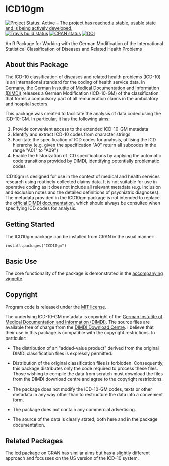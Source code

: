 # ICD10gm

[![Project Status: Active – The project has reached a stable, usable state and is being actively developed.](https://www.repostatus.org/badges/latest/active.svg)](https://www.repostatus.org/#active) [![Travis build status](https://travis-ci.org/edonnachie/ICD10gm.svg?branch=master)](https://travis-ci.org/edonnachie/ICD10gm) [![CRAN status](https://www.r-pkg.org/badges/version/ICD10gm)](https://cran.r-project.org/package=ICD10gm)  [![DOI](https://zenodo.org/badge/52161087.svg)](https://zenodo.org/badge/latestdoi/52161087)



An R Package for Working with the German Modification of the International Statistical Classification of Diseases and Related Health Problems

## About this Package

The ICD-10 classification of diseases and related health problems (ICD-10) is an international standard for the coding of health service data. In Germany, the [German Instutite of Medical Documentation and Information (DIMDI)](https://www.dimdi.de) releases a German Modification (ICD-10-GM) of the classification that forms a compulsory part of all remuneration claims in the ambulatory and hospital sectors.

This package was created to facilitate the analysis of data coded using the ICD-10-GM. In particular, it has the following aims:

1. Provide convenient access to the extended ICD-10-GM metadata
2. Identify and extract ICD-10 codes from character strings
3. Facilitate the specification of ICD codes for analysis, utilising the ICD hierarchy (e.g. given the specification "A0" return all subcodes in the range "A01" to "A09")
3. Enable the historization of ICD specifications by applying the automatic code transitions provided by DIMDI, identifying potentially problematic codes

ICD10gm is designed for use in the context of medical and health services research using routinely collected claims data. It is not suitable for use in operative coding as it does not include all relevant metadata (e.g. inclusion and exclusion notes and the detailed definitions of psychiatric diagnoses). The metadata provided in the ICD10gm package is not intended to replace the [official DIMDI documentation](https://www.dimdi.de/dynamic/de/klassifikationen/icd/icd-10-gm/), which should always be consulted when specifying ICD codes for analysis.


## Getting Started

The ICD10gm package can be installed from CRAN in the usual manner:

```{r}
install.packages("ICD10gm")
```

## Basic Use

The core functionality of the package is demonstrated in the [accompanying vignette](https://edonnachie.github.io/ICD10gm/articles/icd10gm_intro.html).


## Copyright

Program code is released under the [MIT license](https://edonnachie.github.io/ICD10gm/LICENSE-text.html).

The underlying ICD-10-GM metadata is copyright of the [German Instutite of Medical Documentation and Information (DIMDI)](https://www.dimdi.de). The source files are available free of charge from the [DIMDI Download Centre](https://www.dimdi.de/dynamic/de/klassifikationen/downloads/?dir=icd-10-gm). I believe that their use in this package is compatible with the copyright restrictions. In particular:

- The distribution of an "added-value product" derived from the original DIMDI classification files is expressly permitted.

- Distribution of the original classification files is forbidden. Consequently, this package distributes only the code required to process these files. Those wishing to compile the data from scratch must download the files from the DIMDI download centre and agree to the copyright restrictions.

- The package does not modify the ICD-10-GM codes, texts or other metadata in any way other than to restructure the data into a convenient form.

- The package does not contain any commercial advertising.

- The source of the data is clearly stated, both here and in the package documentation.



## Related Packages

The [icd package](https://CRAN.R-project.org/package=icd) on CRAN has similar aims but has a slightly different approach and focusses on the US version of the ICD-10 system.
